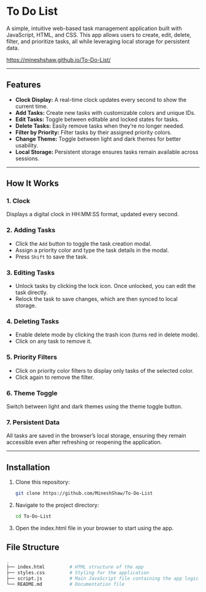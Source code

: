 # To Do List
A simple, intuitive web-based task management application built with JavaScript, HTML, and CSS. This app allows users to create, edit, delete, filter, and prioritize tasks, all while leveraging local storage for persistent data. 

https://mineshshaw.github.io/To-Do-List/

---

## Features

- **Clock Display:** A real-time clock updates every second to show the current time.
- **Add Tasks:** Create new tasks with customizable colors and unique IDs.
- **Edit Tasks:** Toggle between editable and locked states for tasks.
- **Delete Tasks:** Easily remove tasks when they’re no longer needed.
- **Filter by Priority:** Filter tasks by their assigned priority colors.
- **Change Theme:** Toggle between light and dark themes for better usability.
- **Local Storage:** Persistent storage ensures tasks remain available across sessions.

---

## How It Works

### 1. **Clock**
Displays a digital clock in HH:MM:SS format, updated every second.

### 2. **Adding Tasks**
- Click the `Add` button to toggle the task creation modal.
- Assign a priority color and type the task details in the modal.
- Press `Shift` to save the task.

### 3. **Editing Tasks**
- Unlock tasks by clicking the lock icon. Once unlocked, you can edit the task directly.
- Relock the task to save changes, which are then synced to local storage.

### 4. **Deleting Tasks**
- Enable delete mode by clicking the trash icon (turns red in delete mode).
- Click on any task to remove it.

### 5. **Priority Filters**
- Click on priority color filters to display only tasks of the selected color.
- Click again to remove the filter.

### 6. **Theme Toggle**
Switch between light and dark themes using the theme toggle button.

### 7. **Persistent Data**
All tasks are saved in the browser’s local storage, ensuring they remain accessible even after refreshing or reopening the application.

---

## Installation

1. Clone this repository:
   ```bash
   git clone https://github.com/MineshShaw/To-Do-List
   ```
2. Navigate to the project directory:
   ```bash
   cd To-Do-List
   ```
3. Open the index.html file in your browser to start using the app.

## File Structure
```bash
.
├── index.html         # HTML structure of the app
├── styles.css         # Styling for the application
├── script.js          # Main JavaScript file containing the app logic
└── README.md          # Documentation file
```
